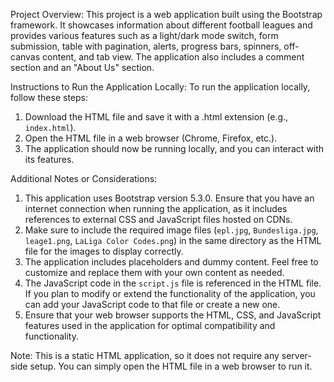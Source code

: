 Project Overview:
This project is a web application built using the Bootstrap framework. It showcases information about different football leagues and provides various features such as a light/dark mode switch, form submission, table with pagination, alerts, progress bars, spinners, off-canvas content, and tab view. The application also includes a comment section and an "About Us" section.

Instructions to Run the Application Locally:
To run the application locally, follow these steps:

1. Download the HTML file and save it with a .html extension (e.g., `index.html`).
2. Open the HTML file in a web browser (Chrome, Firefox, etc.).
3. The application should now be running locally, and you can interact with its features.

Additional Notes or Considerations:
1. This application uses Bootstrap version 5.3.0. Ensure that you have an internet connection when running the application, as it includes references to external CSS and JavaScript files hosted on CDNs.
2. Make sure to include the required image files (`epl.jpg`, `Bundesliga.jpg`, `leage1.png`, `LaLiga Color Codes.png`) in the same directory as the HTML file for the images to display correctly.
3. The application includes placeholders and dummy content. Feel free to customize and replace them with your own content as needed.
4. The JavaScript code in the `script.js` file is referenced in the HTML file. If you plan to modify or extend the functionality of the application, you can add your JavaScript code to that file or create a new one.
5. Ensure that your web browser supports the HTML, CSS, and JavaScript features used in the application for optimal compatibility and functionality.

Note: This is a static HTML application, so it does not require any server-side setup. You can simply open the HTML file in a web browser to run it.